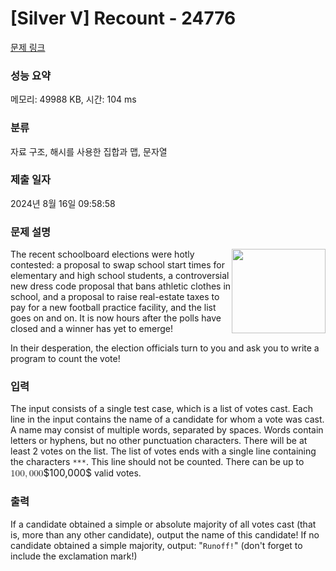 # [Silver V] Recount - 24776 

[문제 링크](https://www.acmicpc.net/problem/24776) 

### 성능 요약

메모리: 49988 KB, 시간: 104 ms

### 분류

자료 구조, 해시를 사용한 집합과 맵, 문자열

### 제출 일자

2024년 8월 16일 09:58:58

### 문제 설명

<p><img alt="" src="" style="width: 150px; height: 135px; float: right;">The recent schoolboard elections were hotly contested: a proposal to swap school start times for elementary and high school students, a controversial new dress code proposal that bans athletic clothes in school, and a proposal to raise real-estate taxes to pay for a new football practice facility, and the list goes on and on. It is now hours after the polls have closed and a winner has yet to emerge! </p>

<p>In their desperation, the election officials turn to you and ask you to write a program to count the vote!</p>

### 입력 

 <p>The input consists of a single test case, which is a list of votes cast. Each line in the input contains the name of a candidate for whom a vote was cast.  A name may consist of multiple words, separated by spaces. Words contain letters or hyphens, but no other punctuation characters.  There will be at least 2 votes on the list. The list of votes ends with a single line containing the characters <code>***</code>. This line should not be counted.  There can be up to <mjx-container class="MathJax" jax="CHTML" style="font-size: 109%; position: relative;"><mjx-math class="MJX-TEX" aria-hidden="true"><mjx-mn class="mjx-n"><mjx-c class="mjx-c31"></mjx-c><mjx-c class="mjx-c30"></mjx-c><mjx-c class="mjx-c30"></mjx-c></mjx-mn><mjx-mo class="mjx-n"><mjx-c class="mjx-c2C"></mjx-c></mjx-mo><mjx-mn class="mjx-n" space="2"><mjx-c class="mjx-c30"></mjx-c><mjx-c class="mjx-c30"></mjx-c><mjx-c class="mjx-c30"></mjx-c></mjx-mn></mjx-math><mjx-assistive-mml unselectable="on" display="inline"><math xmlns="http://www.w3.org/1998/Math/MathML"><mn>100</mn><mo>,</mo><mn>000</mn></math></mjx-assistive-mml><span aria-hidden="true" class="no-mathjax mjx-copytext">$100,000$</span></mjx-container> valid votes.</p>

### 출력 

 <p>If a candidate obtained a simple or absolute majority of all votes cast (that is, more than any other candidate), output the name of this candidate! If no candidate obtained a simple majority, output: "<code>Runoff!</code>" (don't forget to include the exclamation mark!)</p>


